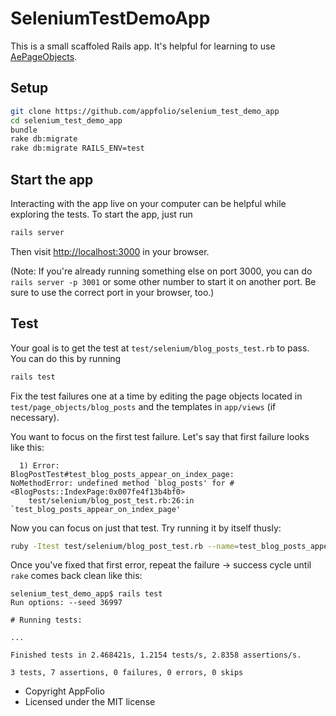 # SeleniumTestDemoApp

This is a small scaffoled Rails app. It's helpful for learning to use
[AePageObjects](http://github.com/appfolio/ae_page_objects).

## Setup

```sh
git clone https://github.com/appfolio/selenium_test_demo_app
cd selenium_test_demo_app
bundle
rake db:migrate
rake db:migrate RAILS_ENV=test
```

## Start the app

Interacting with the app live on your computer can be helpful while
exploring the tests. To start the app, just run

```sh
rails server
```

Then visit [http://localhost:3000](http://localhost:3000) in your browser.

(Note: If you're already running something else on port 3000, you can do `rails
server -p 3001` or some other number to start it on another port. Be sure to use
the correct port in your browser, too.)

## Test

Your goal is to get the test at `test/selenium/blog_posts_test.rb` to pass. You
can do this by running

```sh
rails test
```

Fix the test failures one at a time by editing the page objects located in
`test/page_objects/blog_posts` and the templates in `app/views` (if necessary).

You want to focus on the first test failure. Let's say that first failure looks
like this:

```
  1) Error:
BlogPostTest#test_blog_posts_appear_on_index_page:
NoMethodError: undefined method `blog_posts' for #<BlogPosts::IndexPage:0x007fe4f13b4bf0>
    test/selenium/blog_post_test.rb:26:in `test_blog_posts_appear_on_index_page'
```

Now you can focus on just that test. Try running it by itself thusly:

```sh
ruby -Itest test/selenium/blog_post_test.rb --name=test_blog_posts_appear_on_index_page
```

Once you've fixed that first error, repeat the failure -> success cycle until
`rake` comes back clean like this:

```
selenium_test_demo_app$ rails test
Run options: --seed 36997

# Running tests:

...

Finished tests in 2.468421s, 1.2154 tests/s, 2.8358 assertions/s.

3 tests, 7 assertions, 0 failures, 0 errors, 0 skips
```

* Copyright AppFolio
* Licensed under the MIT license

